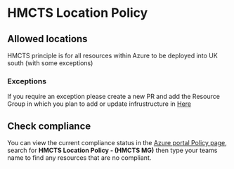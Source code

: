 # HMCTS Location Policy

## Allowed locations
HMCTS principle is for all resources within Azure to be deployed into UK south (with some exceptions)

### Exceptions
If you require an exception please create a new PR and add the Resource Group in which you plan to add or update infrustructure in [Here](https://github.com/hmcts/azure-policy/blob/f5882400a823866a66eff009336072b4d35d5b50/assignments/mgmt-groups/mg-HMCTS/assign.allowed_regions.json#L14)

## Check compliance

You can view the current compliance status in the [Azure portal Policy page](https://portal.azure.com/#view/Microsoft_Azure_Policy/PolicyMenuBlade/~/Overview), search for **__HMCTS Location Policy - (HMCTS MG)__** then type your teams name to find any resources that are no compliant.
